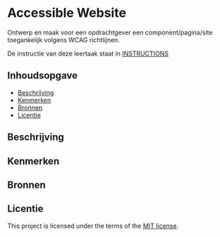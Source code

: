# Accessible Website

Ontwerp en maak voor een opdrachtgever een component/pagina/site toegankelijk volgens WCAG richtlijnen.

De instructie van deze leertaak staat in [INSTRUCTIONS](https://github.com/fdnd-task/all-human-accessible-website/blob/main/docs/INSTRUCTIONS.md)

## Inhoudsopgave

  * [Beschrijving](#beschrijving)
  * [Kenmerken](#kenmerken)
  * [Bronnen](#bronnen)
  * [Licentie](#licentie)

## Beschrijving
<!-- In de Beschrijving staat hoe je project er uit ziet, hoe het werkt en wat je er mee kan. -->
<!-- Voeg een mooie poster visual toe 📸 -->
<!-- Voeg een link toe naar Github Pages 🌐-->

## Kenmerken
<!-- Bij Kenmerken staat welke technieken zijn gebruikt en hoe. Wat is de HTML structuur? Wat zijn de belangrijkste dingen in CSS? Wat is er met Javascript gedaan en hoe? Misschien heb je een framwork of library gebruikt? -->



## Bronnen

## Licentie


This project is licensed under the terms of the [MIT license](./LICENSE).
